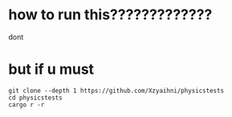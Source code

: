 # how to run this?????????????
dont


# but if u must
```
git clone --depth 1 https://github.com/Xzyaihni/physicstests
cd physicstests
cargo r -r
```

